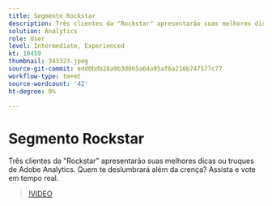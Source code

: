 ```yaml
---
title: Segmento Rockstar
description: Três clientes da "Rockstar" apresentarão suas melhores dicas ou truques de Adobe Analytics.
solution: Analytics
role: User
level: Intermediate, Experienced
kt: 10459
thumbnail: 343323.jpeg
source-git-commit: edd0bdb28a9b3d065a64a95af6a216b747577c77
workflow-type: tm+mt
source-wordcount: '42'
ht-degree: 0%

---
```


# Segmento Rockstar

Três clientes da &quot;Rockstar&quot; apresentarão suas melhores dicas ou truques de Adobe Analytics. Quem te deslumbrará além da crença? Assista e vote em tempo real.

>[!VIDEO](https://video.tv.adobe.com/v/343323/?quality=12&learn=on)
